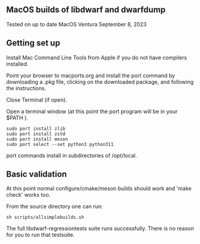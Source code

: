 ## MacOS builds of libdwarf and dwarfdump 

Tested on up to date MacOS Ventura
September 8, 2023

## Getting set up
Install Mac Command Line Tools from Apple if
you do not have compilers installed.

Point your browser to macports.org and
install the port command
by downloading a .pkg file, clicking on the downloaded
package, and following the instructions.

Close Terminal (if open).

Open a terminal window (at this point
the port program will be in your $PATH ).

    sudo port install zlib
    sudo port install zstd
    sudo port install meson
    sudo port select --set python3 python311

port commands install in subdirectories of /opt/local.

## Basic validation 

At this point normal configure/cmake/meson
builds should work and 'make check' works too.

From the source directory one can run:

    sh scripts/allsimplebuilds.sh

The full libdwarf-regressiontests suite
runs successfully. There is no
reason for you to run that testsuite.


